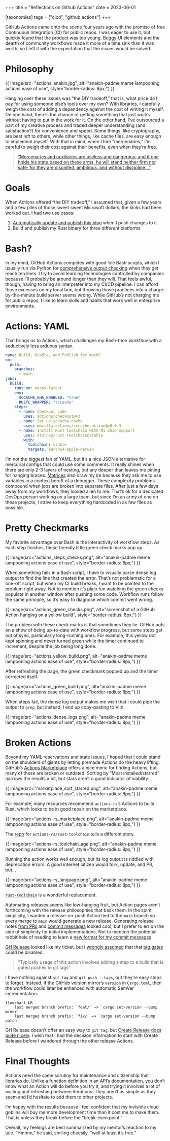 +++
title = "Reflections on Github Actions"
date = 2023-06-01

[taxonomies]
tags = ["cicd", "github actions"]
+++

GitHub Actions came onto the scene four years ago with the promise of free Continuous Integration (CI) for public repos. I was eager to use it, but quickly found that the product was too young. Buggy UI elements and the dearth of community workflows made it more of a time sink than it was worth, so I left it with the expectation that the issues would be solved.

<!-- more -->

# Philosophy

{{ image(src="actions_anakin.jpg",
         alt="anakin-padme meme lampooning actions ease of use",
         style="border-radius: 8px;") }}

Hanging over these issues was “the DIY tradeoff,” that is, what price do I pay for using someone else’s tools over my own? With libraries, I carefully weigh the cost of adding a dependency against the cost of writing it myself. On one hand, there’s the chance of getting something that just works without having to put in the work for it. On the other hand, I’ve outsourced a part of my creative process and traded deeper understanding (and satisfaction?) for convenience and speed. Some things, like cryptography, are best left to others, while other things, like cache files, are easy enough to implement myself. With that in mind, when I hire “mercenaries,” I’m careful to weigh their cost against their benefits, even when they’re free.

> [“Mercenaries and auxiliaries are useless and dangerous; and if one holds his state based on these arms, he will stand neither firm nor safe; for they are disunited, ambitious, and without discipline…”](https://www.gutenberg.org/ebooks/1232)

# Goals

When Actions offered “the DIY tradeoff,” I assumed that, given a few years and a few piles of those sweet sweet Microsoft dollars, the kinks had been worked out. I had two use cases:

1. [Automatically update and publish this blog](@/pages_ssg.md) when I push changes to it
2. Build and publish my Rust binary for three different platforms

# Bash?

In my mind, GitHub Actions competes with good ‘ole Bash scripts, which I usually run via Python for [comprehensive output checking](https://stackoverflow.com/a/51950538) when they get reach ten lines.  I try to avoid learning technologies controlled by companies because I’ll probably be around longer than they will. That feels awful, though, having to bring an interpreter into my CI/CD pipeline. I can afford those excesses on my local box, but throwing those practices into a charge-by-the-minute build server seems wrong. While GitHub’s not charging me for public repos, I like to learn skills and habits that work well in enterprise environments.

# Actions: YAML

That brings us to Actions, which challenges my Bash-thon workflow with a seductively less arduous syntax. 

```yaml
name: Build, Bundle, and Publish for macOS
on:
  push:
    branches:
      - main
jobs:
  build:
    runs-on: macos-latest
    env:
      SCCACHE_GHA_ENABLED: "true"
      RUSTC_WRAPPER: "sccache"
    steps:
      - name: Checkout code
        uses: actions/checkout@v3
      - name: Set up sccache-cache
        uses: mozilla-actions/sccache-action@v0.0.3
      - name: Install Rust toolchain with M1 chip support
        uses: dtolnay/rust-toolchain@stable
        with:
          toolchain: stable
          targets: aarch64-apple-darwin
```

I’m not the biggest fan of YAML, but it’s a nice JSON alternative for mercurial configs that could use some comments. It really shines when there are only 2-3 layers of nesting, but any deeper than leaves me pining for hanging braces. [Matrices](https://www.jacobbolda.com/dynamic-matrix-jobs-in-GitHub-actions) also draw my ire because they ask me to use variables in a context bereft of a debugger. These complexity problems compound when jobs are broken into separate files. After just a few days away from my workflows, they looked alien to me. That’s ok for a dedicated DevOps person working on a large team, but since I’m an army of one on these projects, I strive to keep everything hardcoded in as few files as possible.

# Pretty Checkmarks

My favorite advantage over Bash is the interactivity of workflow steps. As each step finishes, these friendly little green check marks pop up.

{{ image(src="actions_steps_checks.png",
         alt="anakin-padme meme lampooning actions ease of use",
         style="border-radius: 8px;") }}

When something fails in a Bash script, I have to visually parse dense log output to find the line that created the error. That’s not problematic for a one-off script, but when my CI build breaks, I want to be pointed to the problem right away. Not to mention it’s plain fun watching the green checks populate in another window after pushing some code. Workflow runs follow the same principle, so it’s easy to diagnose which commit went wrong.

{{ image(src="actions_green_checks.png",
         alt="screenshot of a GitHub Action hanging on a yellow build",
         style="border-radius: 8px;") }}

The problem with these check marks is that sometimes they lie. GitHub puts on a show of being up-to-date with workflow progress, but some steps get out of sync, particularly long-running ones. For example, this yellow dot kept spinning and never turned green while the timer continued to increment, despite the job being long done.

{{ image(src="actions_yellow_build.png",
         alt="anakin-padme meme lampooning actions ease of use",
         style="border-radius: 8px;") }}

After refreshing the page, the green checkmark popped up and the timer corrected itself.

{{ image(src="actions_green_build.png",
         alt="anakin-padme meme lampooning actions ease of use",
         style="border-radius: 8px;") }}

When steps fail, the dense log output makes me wish that I could pipe the output to `grep`, but instead, I end up copy-pasting to Vim.

{{ image(src="actions_dense_logs.png",
         alt="anakin-padme meme lampooning actions ease of use",
         style="border-radius: 8px;") }}

# Broken Actions

Beyond my YAML reservations and state issues, I hoped that I could stand on the shoulders of giants by letting premade Actions do the heavy lifting. GitHub’s [Actions Marketplace](https://github.com/marketplace?type=actions) offers a nice menu for finding Actions, but many of these are broken or outdated. Sorting by “Most installed/starred” narrows the results a bit, but stars aren’t a good indicator of viability.

{{ image(src="marketplace_sort_starred.png",
         alt="anakin-padme meme lampooning actions ease of use",
         style="border-radius: 8px;") }}

For example, many resources recommend `actions-rs`’s Actions to build Rust, which looks to be in good repair on the marketplace.

{{ image(src="actions-rs_marketplace.png",
         alt="anakin-padme meme lampooning actions ease of use",
         style="border-radius: 8px;") }}

The [repo](https://github.com/actions-rs/toolchain) for `actions-rs/rust-toolchain` tells a different story.

{{ image(src="actions-rs_toolchain_age.png",
         alt="anakin-padme meme lampooning actions ease of use",
         style="border-radius: 8px;") }}

Running the action works well enough, but its log output is riddled with deprecation errors. A good internet citizen would fork, update, and PR, but…

{{ image(src="actions-rs_language.png",
         alt="anakin-padme meme lampooning actions ease of use",
         style="border-radius: 8px;") }}

[`rust-toolchain`](https://github.com/dtolnay/rust-toolchain) is a wonderful replacement.

Automating releases seems like low-hanging fruit, but Action pages aren’t forthcoming with the release philosophies that back them. In the spirit simplicity, I wanted a release-on-push Action tied to the `main` branch so every merge to `main` would generate a new release. Generating release notes [from PRs](https://github.com/marketplace/actions/release-drafter) and [commit messages](https://github.com/marketplace/actions/release-please-action) looked cool, but I prefer to err on the side of simplicity for initial implementations. Not to mention the potential rabbit hole of needing to learn a [new format for my commit messages](https://www.conventionalcommits.org/en/v1.0.0/).  

[GH Release](https://github.com/marketplace/actions/gh-release) looked like my ticket, but I [wrongly assumed](https://github.com/softprops/action-gh-release/issues/20#issuecomment-533386013) that that [tag gates](https://github.com/marketplace/actions/gh-release#-limit-releases-to-pushes-to-tags) could be disabled.

> “Typically usage of this action involves adding a step to a build that is gated pushes to git tags”

I have nothing against `git tag` and `git push --tags`, but they’re easy steps to forget. Instead, if the GitHub version mirror’s `version` in `Cargo.toml`, then the workflow could later be enhanced with automatic SemVer incrementation.

```mermaid
flowchart LR
    last merged branch prefix: `feat/` —> `cargo set-version --bump minor`
    last merged branch prefix: `fix/` —> `cargo set-version --bump patch`
```

 GH Release doesn’t offer an easy way to `git tag`, but [Create Release](https://github.com/marketplace/actions/create-release) [does quite nicely](https://github.com/goingforbrooke/directory_summarizer/blob/eecbd75d891b4ae7b32ec113dd5af07e28ee3eae/.github/workflows/build_macos.yml#L42). I wish that I had the decision information to start with Create Release before I wandered through the other release Actions.

# Final Thoughts

Actions need the same scrutiny for maintenance and citizenship that libraries do. Unlike a function definition in an API’s documentation, you don’t know what an Action will do before you try it, and trying it involves a lot of waiting and refreshing between iterations. They aren’t as simple as they seem and I’d hesitate to add them to other projects.

I’m happy with the results because I feel confident that my invisible cloud goblins will buy me more development time than it cost me to make them. That is unless they break before the “break-even point.”

Overall, my feelings are best summarized by my mentor’s reaction to my tale. “Hmmm,” he said, smiling cheesily, “well at least it’s free.”
